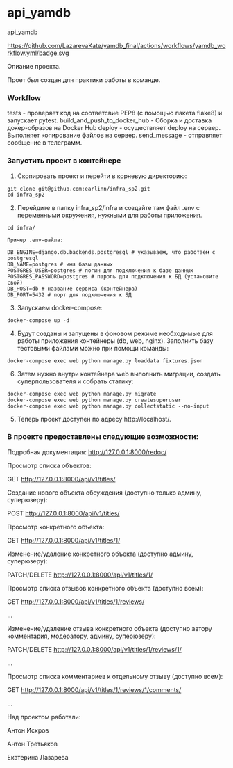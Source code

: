 # api_yamdb

api_yamdb

https://github.com/LazarevaKate/yamdb_final/actions/workflows/yamdb_workflow.yml/badge.svg

Опиание проекта.

Проет был создан для практики работы в команде. 
### Workflow
tests - проверяет код на соответсвие  PEP8 (с помощью пакета flake8) и запускает pytest. 
build_and_push_to_docker_hub - Сборка и доставка докер-образов на Docker Hub
deploy - осуществляет deploy на сервер. Выполняет копирование файлов на сервер.
send_message - отправляет сообщение в телеграмм. 

### Запустить проект в контейнере

1. Скопировать проект и перейти в корневую директорию:
```
git clone git@github.com:earlinn/infra_sp2.git
cd infra_sp2
```
2. Перейдите в папку infra_sp2/infra и создайте там файл .env с переменными окружения, нужными для работы приложения. 
```
cd infra/

Пример .env-файла:

DB_ENGINE=django.db.backends.postgresql # указываем, что работаем с postgresql
DB_NAME=postgres # имя базы данных
POSTGRES_USER=postgres # логин для подключения к базе данных
POSTGRES_PASSWORD=postgres # пароль для подключения к БД (установите свой)
DB_HOST=db # название сервиса (контейнера)
DB_PORT=5432 # порт для подключения к БД 
```
3. Запускаем docker-compose:
```
docker-compose up -d
```
4. Будут созданы и запущены в фоновом режиме необходимые для работы приложения контейнеры (db, web, nginx). Заполнить базу тестовыми файлами можно при помощи команды:
```
docker-compose exec web python manage.py loaddata fixtures.json
```
6. Затем нужно внутри контейнера web выполнить миграции, создать суперпользователя и собрать статику:
```
docker-compose exec web python manage.py migrate
docker-compose exec web python manage.py createsuperuser
docker-compose exec web python manage.py collectstatic --no-input 
```
5. Теперь проект доступен по адресу http://localhost/.

### В проекте предоставлены следующие возможности:

Подробная документация: http://127.0.0.1:8000/redoc/

Просмотр списка объектов:

GET http://127.0.0.1:8000/api/v1/titles/

Создание нового объекта обсуждения (доступно только админу, суперюзеру):

POST http://127.0.0.1:8000/api/v1/titles/

Просмотр конкретного объекта:

GET http://127.0.0.1:8000/api/v1/titles/1/

Изменение/удаление конкретного объекта (доступно админу, суперюзеру):

PATCH/DELETE http://127.0.0.1:8000/api/v1/titles/1/

Просмотр списка отзывов конкретного объекта (доступно всем):

GET http://127.0.0.1:8000/api/v1/titles/1/reviews/

...

Изменение/удаление отзыва конкретного объекта (доступно автору комментария, модератору, админу, суперюзеру):

PATCH/DELETE http://127.0.0.1:8000/api/v1/titles/1/reviews/1/

...

Просмотр списка комментариев к отдельному отзыву (доступно всем):

GET http://127.0.0.1:8000/api/v1/titles/1/reviews/1/comments/

...

Над проектом работали:

Антон Искров

Антон Третьяков

Екатерина Лазарева